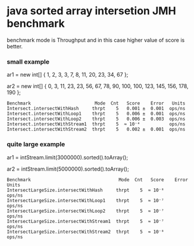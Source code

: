 # java sorted array intersetion JMH benchmark

benchmark mode is Throughput and in this case higher value of score is better.

### small example
ar1 = new int[] { 1, 2, 3, 3, 7, 8, 11, 20, 23, 34, 67 }; </p>
ar2 = new int[] { 0, 3, 11, 23, 23, 56, 67, 78, 90, 100, 100, 123, 145, 156, 178, 190 };

```
Benchmark                        Mode  Cnt   Score    Error   Units
Intersect.intersectWithHash     thrpt    5   0.001 ±  0.001  ops/ns
Intersect.intersectWithLoop1    thrpt    5   0.006 ±  0.001  ops/ns
Intersect.intersectWithLoop2    thrpt    5   0.006 ±  0.003  ops/ns
Intersect.intersectWithStream1  thrpt    5  ≈ 10⁻⁴           ops/ns
Intersect.intersectWithStream2  thrpt    5   0.002 ±  0.001  ops/ns
```

### quite large example
ar1 = intStream.limit(3000000).sorted().toArray();</p>
ar2 = intStream.limit(5000000).sorted().toArray();

```
Benchmark                                 Mode  Cnt   Score    Error   Units
IntersectLargeSize.intersectWithHash     thrpt    5  ≈ 10⁻⁸           ops/ns
IntersectLargeSize.intersectWithLoop1    thrpt    5  ≈ 10⁻⁷           ops/ns
IntersectLargeSize.intersectWithLoop2    thrpt    5  ≈ 10⁻⁷           ops/ns
IntersectLargeSize.intersectWithStream1  thrpt    5  ≈ 10⁻⁷           ops/ns
IntersectLargeSize.intersectWithStream2  thrpt    5  ≈ 10⁻⁸           ops/ns
```